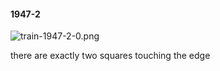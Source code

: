 #### 1947-2
![train-1947-2-0.png](https://github.com/lil-lab/nlvr/raw/master/nlvr/train/images/34/train-1947-2-0.png "train-1947-2-0.png")

there are exactly two squares touching the edge